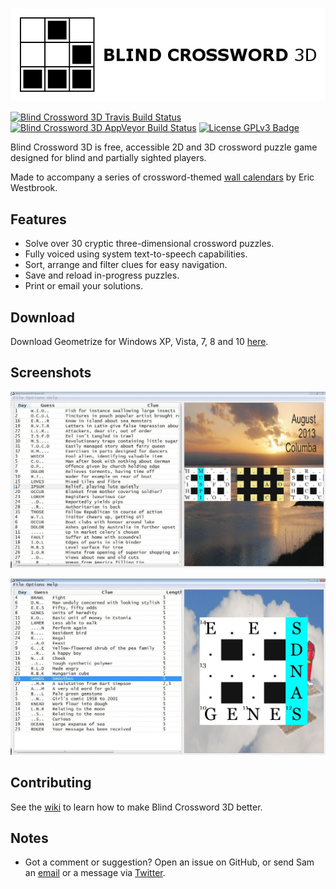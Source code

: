 [![Blind Crossword 3D Logo](https://github.com/Tw1ddle/Blind-Crossword-3D/blob/master/screenshots/logo.png?raw=true "Blind Crossword 3D logo")](https://www.samcodes.co.uk/)

[![Blind Crossword 3D Travis Build Status](https://img.shields.io/travis/Tw1ddle/Blind-Crossword-3D.svg?style=flat-square)](https://travis-ci.org/Tw1ddle/Blind-Crossword-3D)
[![Blind Crossword 3D AppVeyor Build Status](https://ci.appveyor.com/api/projects/status/m3t7bnffhkcwna7y?svg=true)](https://ci.appveyor.com/project/Tw1ddle/blind-crossword-3D)
[![License GPLv3 Badge](https://img.shields.io/badge/License-GPL%20v3-blue.svg?style=flat-square)](https://github.com/Tw1ddle/Blind-Crossword-3D/blob/master/LICENSE)

Blind Crossword 3D is free, accessible 2D and 3D crossword puzzle game designed for blind and partially sighted players.

Made to accompany a series of crossword-themed [wall calendars](http://www.calendarpuzzles.co.uk/) by Eric Westbrook.

## Features
 * Solve over 30 cryptic three-dimensional crossword puzzles.
 * Fully voiced using system text-to-speech capabilities.
 * Sort, arrange and filter clues for easy navigation.
 * Save and reload in-progress puzzles.
 * Print or email your solutions.

## Download

Download Geometrize for Windows XP, Vista, 7, 8 and 10 [here](https://www.dropbox.com/s/mx3vts0548v7zg2/Blind%20Crossword%203D%201.0.zip).

## Screenshots

![Blind Crossword 3D Screenshot One - Multiple Grids and Clues Shown](https://github.com/Tw1ddle/Blind-Crossword-3D/blob/master/screenshots/windows-blind-crossword-3d-puzzle.png?raw=true)

![Blind Crossword 3D Screenshot Two - Single Grid and Clues Shown](https://github.com/Tw1ddle/Blind-Crossword-3D/blob/master/screenshots/windows-blind-crossword-3d-puzzle-2.png?raw=true)

## Contributing

See the [wiki](https://github.com/Tw1ddle/Blind-Crossword-3D/wiki) to learn how to make Blind Crossword 3D better.

## Notes
 * Got a comment or suggestion? Open an issue on GitHub, or send Sam an [email](https://samcodes.co.uk/contact/) or a message via [Twitter](https://twitter.com/Sam_Twidale).